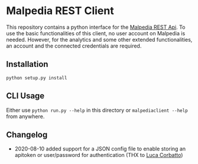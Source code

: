 # Malpedia REST Client

This repository contains a python interface for the [Malpedia REST Api](https://malpedia.caad.fkie.fraunhofer.de).
To use the basic functionalities of this client, no user account on Malpedia is needed.
However, for the analytics and some other extended functionalities, an account and the connected credentials are required.

## Installation
`python setup.py install`

## CLI Usage
Either use `python run.py --help` in this directory or `malpediaclient --help` from anywhere.

## Changelog

 * 2020-08-10 added support for a JSON config file to enable storing an apitoken or user/password for authentication (THX to [Luca Corbatto](https://github.com/targodan))
